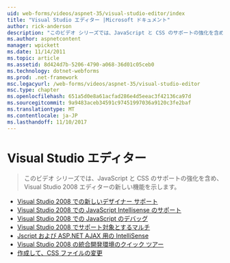 ```yaml
---
uid: web-forms/videos/aspnet-35/visual-studio-editor/index
title: "Visual Studio エディター |Microsoft ドキュメント"
author: rick-anderson
description: "このビデオ シリーズでは、JavaScript と CSS のサポートの強化を含め、Visual Studio 2008 エディターの新しい機能を示します。"
ms.author: aspnetcontent
manager: wpickett
ms.date: 11/14/2011
ms.topic: article
ms.assetid: 8d424d7b-5206-4790-a068-36d01c05ceb0
ms.technology: dotnet-webforms
ms.prod: .net-framework
msc.legacyurl: /web-forms/videos/aspnet-35/visual-studio-editor
msc.type: chapter
ms.openlocfilehash: 651a5d0e8a61acfad286e4d5eeac3f42136ca97d
ms.sourcegitcommit: 9a9483aceb34591c97451997036a9120c3fe2baf
ms.translationtype: MT
ms.contentlocale: ja-JP
ms.lasthandoff: 11/10/2017
---
```

<a name="visual-studio-editor"></a>Visual Studio エディター
====================
> このビデオ シリーズでは、JavaScript と CSS のサポートの強化を含め、Visual Studio 2008 エディターの新しい機能を示します。


- [Visual Studio 2008 での新しいデザイナー サポート](new-designer-support-in-visual-studio-2008.md)
- [Visual Studio 2008 での JavaScript Intellisense のサポート](javascript-intellisense-support-in-visual-studio-2008.md)
- [Visual Studio 2008 での JavaScript のデバッグ](javascript-debugging-in-visual-studio-2008.md)
- [Visual Studio 2008 でサポート対象とするマルチ](multi-targeting-support-in-visual-studio-2008.md)
- [Jscript および ASP.NET AJAX 用の IntelliSense](intellisense-for-jscript-and-aspnet-ajax.md)
- [Visual Studio 2008 の統合開発環境のクイック ツアー](quick-tour-of-the-visual-studio-2008-integrated-development-environment.md)
- [作成して、CSS ファイルの変更](creating-and-modifying-a-css-file.md)

